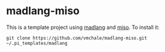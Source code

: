# madlang-miso

This is a template project using [madlang](https://github.com/vmchale/madlang)
and [miso](https://haskell-miso.org). To install it:

```
git clone https://github.com/vmchale/madlang-miso.git ~/.pi_templates/madlang
```

